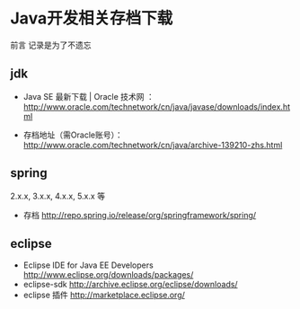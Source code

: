 # Java开发相关存档下载
前言
记录是为了不遗忘

## jdk
* Java SE 最新下载 | Oracle 技术网 ：
  http://www.oracle.com/technetwork/cn/java/javase/downloads/index.html

* 存档地址（需Oracle账号）：
  http://www.oracle.com/technetwork/cn/java/archive-139210-zhs.html

## spring
  2.x.x, 3.x.x, 4.x.x, 5.x.x 等

* 存档 http://repo.spring.io/release/org/springframework/spring/

## eclipse
* Eclipse IDE for Java EE Developers
  http://www.eclipse.org/downloads/packages/
* eclipse-sdk
  http://archive.eclipse.org/eclipse/downloads/
* eclipse 插件
  http://marketplace.eclipse.org/
